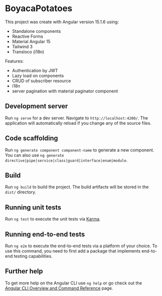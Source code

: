 # BoyacaPotatoes

This project was create with Angular version 15.1.6 using:
  - Standalone components
  - Reactive Forms
  - Material Angular 15
  - Tailwind 3
  - Transloco (i18n)
  
Features:
  - Authentication by JWT 
  - Lazy load on components
  - CRUD of subscriber resource
  - i18n
  - server pagination with material paginator component

## Development server

Run `ng serve` for a dev server. Navigate to `http://localhost:4200/`. The application will automatically reload if you change any of the source files.

## Code scaffolding

Run `ng generate component component-name` to generate a new component. You can also use `ng generate directive|pipe|service|class|guard|interface|enum|module`.

## Build

Run `ng build` to build the project. The build artifacts will be stored in the `dist/` directory.

## Running unit tests

Run `ng test` to execute the unit tests via [Karma](https://karma-runner.github.io).

## Running end-to-end tests

Run `ng e2e` to execute the end-to-end tests via a platform of your choice. To use this command, you need to first add a package that implements end-to-end testing capabilities.

## Further help

To get more help on the Angular CLI use `ng help` or go check out the [Angular CLI Overview and Command Reference](https://angular.io/cli) page.
